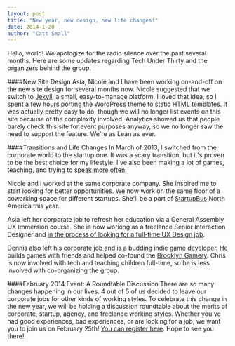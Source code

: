 ```yaml
---
layout: post
title: "New year, new design, new life changes!"
date: 2014-1-20
author: "Catt Small"
---
```


Hello, world! We apologize for the radio silence over the past several months. Here are some updates regarding Tech Under Thirty and the organizers behind the group.

####New Site Design
Asia, Nicole and I have been working on-and-off on the new site design for several months now. Nicole suggested that we switch to [Jekyll](http://jekyllrb.com/), a small, easy-to-manage platform. I loved that idea, so I spent a few hours porting the WordPress theme to static HTML templates. It was actually pretty easy to do, though we will no longer list events on this site because of the complexity involved. Analytics showed us that people barely check this site for event purposes anyway, so we no longer saw the need to support the feature. We're as Lean as ever.

####Transitions and Life Changes
In March of 2013, I switched from the corporate world to the startup one. It was a scary transition, but it's proven to be the best choice for my lifestyle. I've also been making a lot of games, teaching, and trying to [speak more often](http://www.slideshare.net/CattSmall).

Nicole and I worked at the same corporate company. She inspired me to start looking for better opportunities. We now work on the same floor of a coworking space for different startups. She'll be a part of [StartupBus](http://startupbus.com/) North America this year.

Asia left her corporate job to refresh her education via a General Assembly UX Immersion course. She is now working as a freelance Senior Interaction Designer and [in the process of looking for a full-time UX Design job](http://asiahoe.com/).

Dennis also left his corporate job and is a budding indie game developer. He builds games with friends and helped co-found the [Brooklyn Gamery](http://brooklyngamery.com/). Chris is now involved with tech and teaching children full-time, so he is less involved with co-organizing the group.

####February 2014 Event: A Roundtable Discussion
There are so many changes happening in our lives. 4 out of 5 of us decided to leave our corporate jobs for other kinds of working styles. To celebrate this change in the new year, we will be holding a discussion roundtable about the merits of corporate, startup, agency, and freelance working styles. Whether you've had good experiences, bad experiences, or are looking for a job, we want you to join us on February 25th! [You can register here](http://www.meetup.com/TechUnderThirty/events/163252902/). Hope to see you there!